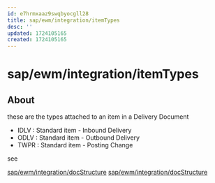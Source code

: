```yaml
---
id: e7hrmxaaz9swqbyocgll28
title: sap/ewm/integration/itemTypes
desc: ''
updated: 1724105165
created: 1724105165
---
```

# sap/ewm/integration/itemTypes

## About

these are the types attached to an item in a
Delivery Document

- IDLV : Standard item - Inbound Delivery
- ODLV : Standard item - Outbound Delivery
- TWPR : Standard item - Posting Change

see 

[sap/ewm/integration/docStructure](docStructure.md)
[sap/ewm/integration/docStructure](docStructure)
